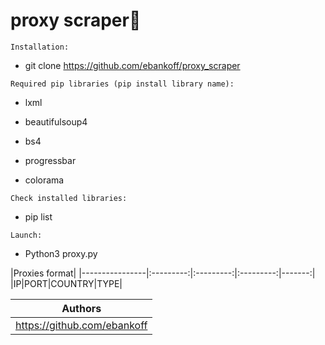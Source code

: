 # proxy scraper🔎

`Installation:`
* git clone https://github.com/ebankoff/proxy_scraper

`Required pip libraries (pip install library name):`
  
* lxml
  
* beautifulsoup4
  
* bs4
  
* progressbar
  
* colorama

`Check installed libraries:`

* pip list

`Launch:`

* Python3 proxy.py

|Proxies format|
|----------------|:---------:|:---------:|:---------:|-------:|
|IP|PORT|COUNTRY|TYPE|

| Authors |
|----------------|
|https://github.com/ebankoff|
